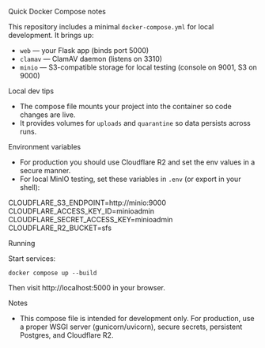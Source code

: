 Quick Docker Compose notes

This repository includes a minimal `docker-compose.yml` for local development. It brings up:

- `web` — your Flask app (binds port 5000)
- `clamav` — ClamAV daemon (listens on 3310)
- `minio` — S3-compatible storage for local testing (console on 9001, S3 on 9000)

Local dev tips

- The compose file mounts your project into the container so code changes are live.
- It provides volumes for `uploads` and `quarantine` so data persists across runs.

Environment variables

- For production you should use Cloudflare R2 and set the env values in a secure manner.
- For local MinIO testing, set these variables in `.env` (or export in your shell):

CLOUDFLARE_S3_ENDPOINT=http://minio:9000
CLOUDFLARE_ACCESS_KEY_ID=minioadmin
CLOUDFLARE_SECRET_ACCESS_KEY=minioadmin
CLOUDFLARE_R2_BUCKET=sfs

Running

Start services:

    docker compose up --build

Then visit http://localhost:5000 in your browser.

Notes

- This compose file is intended for development only. For production, use a proper WSGI server (gunicorn/uvicorn), secure secrets, persistent Postgres, and Cloudflare R2.
